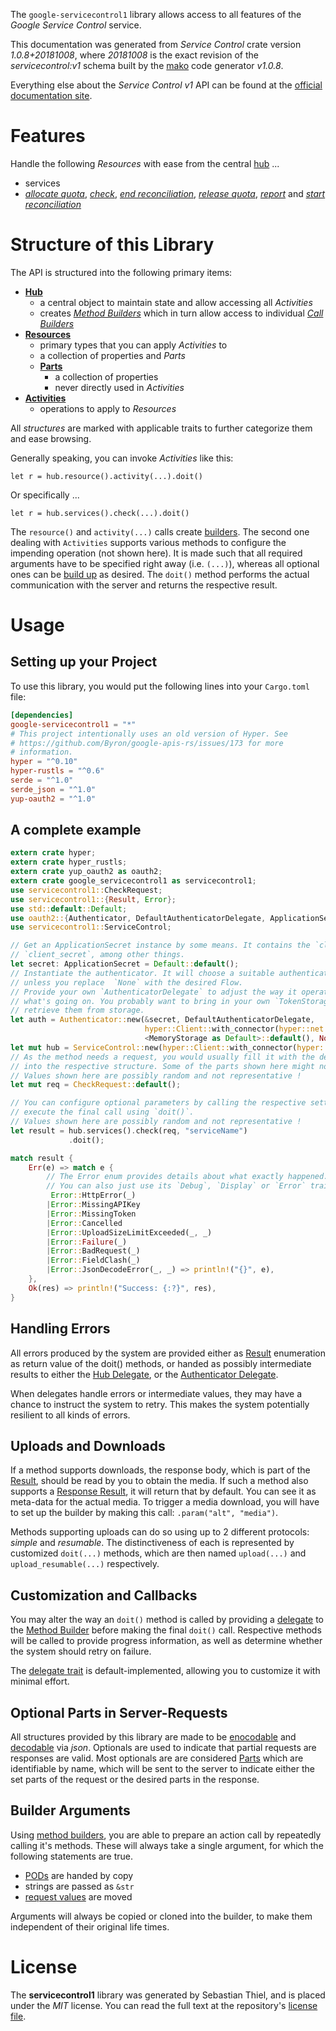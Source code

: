 <!---
DO NOT EDIT !
This file was generated automatically from 'src/mako/api/README.md.mako'
DO NOT EDIT !
-->
The `google-servicecontrol1` library allows access to all features of the *Google Service Control* service.

This documentation was generated from *Service Control* crate version *1.0.8+20181008*, where *20181008* is the exact revision of the *servicecontrol:v1* schema built by the [mako](http://www.makotemplates.org/) code generator *v1.0.8*.

Everything else about the *Service Control* *v1* API can be found at the
[official documentation site](https://cloud.google.com/service-control/).
# Features

Handle the following *Resources* with ease from the central [hub](https://docs.rs/google-servicecontrol1/1.0.8+20181008/google_servicecontrol1/struct.ServiceControl.html) ... 

* services
 * [*allocate quota*](https://docs.rs/google-servicecontrol1/1.0.8+20181008/google_servicecontrol1/struct.ServiceAllocateQuotaCall.html), [*check*](https://docs.rs/google-servicecontrol1/1.0.8+20181008/google_servicecontrol1/struct.ServiceCheckCall.html), [*end reconciliation*](https://docs.rs/google-servicecontrol1/1.0.8+20181008/google_servicecontrol1/struct.ServiceEndReconciliationCall.html), [*release quota*](https://docs.rs/google-servicecontrol1/1.0.8+20181008/google_servicecontrol1/struct.ServiceReleaseQuotaCall.html), [*report*](https://docs.rs/google-servicecontrol1/1.0.8+20181008/google_servicecontrol1/struct.ServiceReportCall.html) and [*start reconciliation*](https://docs.rs/google-servicecontrol1/1.0.8+20181008/google_servicecontrol1/struct.ServiceStartReconciliationCall.html)




# Structure of this Library

The API is structured into the following primary items:

* **[Hub](https://docs.rs/google-servicecontrol1/1.0.8+20181008/google_servicecontrol1/struct.ServiceControl.html)**
    * a central object to maintain state and allow accessing all *Activities*
    * creates [*Method Builders*](https://docs.rs/google-servicecontrol1/1.0.8+20181008/google_servicecontrol1/trait.MethodsBuilder.html) which in turn
      allow access to individual [*Call Builders*](https://docs.rs/google-servicecontrol1/1.0.8+20181008/google_servicecontrol1/trait.CallBuilder.html)
* **[Resources](https://docs.rs/google-servicecontrol1/1.0.8+20181008/google_servicecontrol1/trait.Resource.html)**
    * primary types that you can apply *Activities* to
    * a collection of properties and *Parts*
    * **[Parts](https://docs.rs/google-servicecontrol1/1.0.8+20181008/google_servicecontrol1/trait.Part.html)**
        * a collection of properties
        * never directly used in *Activities*
* **[Activities](https://docs.rs/google-servicecontrol1/1.0.8+20181008/google_servicecontrol1/trait.CallBuilder.html)**
    * operations to apply to *Resources*

All *structures* are marked with applicable traits to further categorize them and ease browsing.

Generally speaking, you can invoke *Activities* like this:

```Rust,ignore
let r = hub.resource().activity(...).doit()
```

Or specifically ...

```ignore
let r = hub.services().check(...).doit()
```

The `resource()` and `activity(...)` calls create [builders][builder-pattern]. The second one dealing with `Activities` 
supports various methods to configure the impending operation (not shown here). It is made such that all required arguments have to be 
specified right away (i.e. `(...)`), whereas all optional ones can be [build up][builder-pattern] as desired.
The `doit()` method performs the actual communication with the server and returns the respective result.

# Usage

## Setting up your Project

To use this library, you would put the following lines into your `Cargo.toml` file:

```toml
[dependencies]
google-servicecontrol1 = "*"
# This project intentionally uses an old version of Hyper. See
# https://github.com/Byron/google-apis-rs/issues/173 for more
# information.
hyper = "^0.10"
hyper-rustls = "^0.6"
serde = "^1.0"
serde_json = "^1.0"
yup-oauth2 = "^1.0"
```

## A complete example

```Rust
extern crate hyper;
extern crate hyper_rustls;
extern crate yup_oauth2 as oauth2;
extern crate google_servicecontrol1 as servicecontrol1;
use servicecontrol1::CheckRequest;
use servicecontrol1::{Result, Error};
use std::default::Default;
use oauth2::{Authenticator, DefaultAuthenticatorDelegate, ApplicationSecret, MemoryStorage};
use servicecontrol1::ServiceControl;

// Get an ApplicationSecret instance by some means. It contains the `client_id` and 
// `client_secret`, among other things.
let secret: ApplicationSecret = Default::default();
// Instantiate the authenticator. It will choose a suitable authentication flow for you, 
// unless you replace  `None` with the desired Flow.
// Provide your own `AuthenticatorDelegate` to adjust the way it operates and get feedback about 
// what's going on. You probably want to bring in your own `TokenStorage` to persist tokens and
// retrieve them from storage.
let auth = Authenticator::new(&secret, DefaultAuthenticatorDelegate,
                              hyper::Client::with_connector(hyper::net::HttpsConnector::new(hyper_rustls::TlsClient::new())),
                              <MemoryStorage as Default>::default(), None);
let mut hub = ServiceControl::new(hyper::Client::with_connector(hyper::net::HttpsConnector::new(hyper_rustls::TlsClient::new())), auth);
// As the method needs a request, you would usually fill it with the desired information
// into the respective structure. Some of the parts shown here might not be applicable !
// Values shown here are possibly random and not representative !
let mut req = CheckRequest::default();

// You can configure optional parameters by calling the respective setters at will, and
// execute the final call using `doit()`.
// Values shown here are possibly random and not representative !
let result = hub.services().check(req, "serviceName")
             .doit();

match result {
    Err(e) => match e {
        // The Error enum provides details about what exactly happened.
        // You can also just use its `Debug`, `Display` or `Error` traits
         Error::HttpError(_)
        |Error::MissingAPIKey
        |Error::MissingToken
        |Error::Cancelled
        |Error::UploadSizeLimitExceeded(_, _)
        |Error::Failure(_)
        |Error::BadRequest(_)
        |Error::FieldClash(_)
        |Error::JsonDecodeError(_, _) => println!("{}", e),
    },
    Ok(res) => println!("Success: {:?}", res),
}

```
## Handling Errors

All errors produced by the system are provided either as [Result](https://docs.rs/google-servicecontrol1/1.0.8+20181008/google_servicecontrol1/enum.Result.html) enumeration as return value of 
the doit() methods, or handed as possibly intermediate results to either the 
[Hub Delegate](https://docs.rs/google-servicecontrol1/1.0.8+20181008/google_servicecontrol1/trait.Delegate.html), or the [Authenticator Delegate](https://docs.rs/yup-oauth2/*/yup_oauth2/trait.AuthenticatorDelegate.html).

When delegates handle errors or intermediate values, they may have a chance to instruct the system to retry. This 
makes the system potentially resilient to all kinds of errors.

## Uploads and Downloads
If a method supports downloads, the response body, which is part of the [Result](https://docs.rs/google-servicecontrol1/1.0.8+20181008/google_servicecontrol1/enum.Result.html), should be
read by you to obtain the media.
If such a method also supports a [Response Result](https://docs.rs/google-servicecontrol1/1.0.8+20181008/google_servicecontrol1/trait.ResponseResult.html), it will return that by default.
You can see it as meta-data for the actual media. To trigger a media download, you will have to set up the builder by making
this call: `.param("alt", "media")`.

Methods supporting uploads can do so using up to 2 different protocols: 
*simple* and *resumable*. The distinctiveness of each is represented by customized 
`doit(...)` methods, which are then named `upload(...)` and `upload_resumable(...)` respectively.

## Customization and Callbacks

You may alter the way an `doit()` method is called by providing a [delegate](https://docs.rs/google-servicecontrol1/1.0.8+20181008/google_servicecontrol1/trait.Delegate.html) to the 
[Method Builder](https://docs.rs/google-servicecontrol1/1.0.8+20181008/google_servicecontrol1/trait.CallBuilder.html) before making the final `doit()` call. 
Respective methods will be called to provide progress information, as well as determine whether the system should 
retry on failure.

The [delegate trait](https://docs.rs/google-servicecontrol1/1.0.8+20181008/google_servicecontrol1/trait.Delegate.html) is default-implemented, allowing you to customize it with minimal effort.

## Optional Parts in Server-Requests

All structures provided by this library are made to be [enocodable](https://docs.rs/google-servicecontrol1/1.0.8+20181008/google_servicecontrol1/trait.RequestValue.html) and 
[decodable](https://docs.rs/google-servicecontrol1/1.0.8+20181008/google_servicecontrol1/trait.ResponseResult.html) via *json*. Optionals are used to indicate that partial requests are responses 
are valid.
Most optionals are are considered [Parts](https://docs.rs/google-servicecontrol1/1.0.8+20181008/google_servicecontrol1/trait.Part.html) which are identifiable by name, which will be sent to 
the server to indicate either the set parts of the request or the desired parts in the response.

## Builder Arguments

Using [method builders](https://docs.rs/google-servicecontrol1/1.0.8+20181008/google_servicecontrol1/trait.CallBuilder.html), you are able to prepare an action call by repeatedly calling it's methods.
These will always take a single argument, for which the following statements are true.

* [PODs][wiki-pod] are handed by copy
* strings are passed as `&str`
* [request values](https://docs.rs/google-servicecontrol1/1.0.8+20181008/google_servicecontrol1/trait.RequestValue.html) are moved

Arguments will always be copied or cloned into the builder, to make them independent of their original life times.

[wiki-pod]: http://en.wikipedia.org/wiki/Plain_old_data_structure
[builder-pattern]: http://en.wikipedia.org/wiki/Builder_pattern
[google-go-api]: https://github.com/google/google-api-go-client

# License
The **servicecontrol1** library was generated by Sebastian Thiel, and is placed 
under the *MIT* license.
You can read the full text at the repository's [license file][repo-license].

[repo-license]: https://github.com/Byron/google-apis-rsblob/master/LICENSE.md
